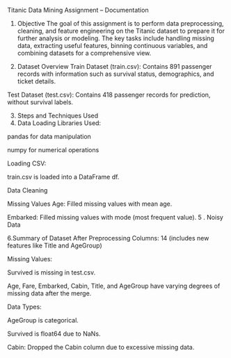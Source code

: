Titanic Data Mining Assignment – Documentation

1. Objective
The goal of this assignment is to perform data preprocessing, cleaning, and feature engineering on the Titanic dataset to prepare it for further analysis or modeling. The key tasks include handling missing data, extracting useful features, binning continuous variables, and combining datasets for a comprehensive view.

2. Dataset Overview
Train Dataset (train.csv): Contains 891 passenger records with information such as survival status, demographics, and ticket details.

Test Dataset (test.csv): Contains 418 passenger records for prediction, without survival labels.

3. Steps and Techniques Used
4. Data Loading
Libraries Used:

pandas for data manipulation

numpy for numerical operations

Loading CSV:

train.csv is loaded into a DataFrame df.

 Data Cleaning
 
 Missing Values
Age: Filled missing values with mean age.

Embarked: Filled missing values with mode (most frequent value).
5 . Noisy Data

6.Summary of Dataset After Preprocessing
Columns: 14 (includes new features like Title and AgeGroup)

Missing Values:

Survived is missing in test.csv.

Age, Fare, Embarked, Cabin, Title, and AgeGroup have varying degrees of missing data after the merge.

Data Types:

AgeGroup is categorical.

Survived is float64 due to NaNs.

Cabin: Dropped the Cabin column due to excessive missing data.
